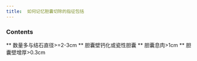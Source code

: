 ```yaml
---
title:  如何记忆胆囊切除的指征包括
--- 
```


### Contents
** 数量多与结石直径>=2-3cm
** 胆囊壁钙化或瓷性胆囊
** 胆囊息肉>1cm
** 胆囊壁增厚>0.3cm

